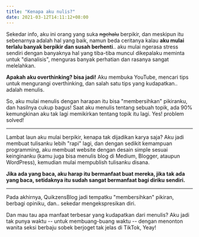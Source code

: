 ```yaml
---
title: "Kenapa aku nulis?"
date: 2021-03-12T14:11:12+08:00
---
```


Sekedar info, aku ini orang yang suka ~~ngehalu~~ berpikir, dan meskipun itu sebenarnya adalah hal yang baik, namun beda ceritanya kalau **aku mulai terlalu banyak berpikir dan susah berhenti**.. aku mulai ngerasa stress sendiri dengan banyaknya hal yang tiba-tiba muncul dikepalaku meminta untuk "dianalisis", menguras banyak perhatian dan rasanya sangat melelahkan.

**Apakah aku overthinking? bisa jadi!** Aku membuka YouTube, mencari tips untuk mengurangi overthinking, dan salah satu tips yang kudapatkan.. adalah menulis.

So, aku mulai menulis dengan harapan itu bisa "membersihkan" pikiranku, dan hasilnya cukup bagus! Saat aku menulis tentang sebuah topik, ada 90% kemungkinan aku tak lagi memikirkan tentang topik itu lagi. Yes! problem solved!

---

Lambat laun aku mulai berpikir, kenapa tak dijadikan karya saja? Aku jadi membuat tulisanku lebih "rapi" lagi, dan dengan sedikit kemampuan programming, aku membuat website dengan desain simple sesuai keinginanku (kamu juga bisa menulis blog di Medium, Blogger, ataupun WordPress), kemudian mulai mempublish tulisanku disana.

**Jika ada yang baca, aku harap itu bermanfaat buat mereka, jika tak ada yang baca, setidaknya itu sudah sangat bermanfaat bagi diriku sendiri.**

---

Pada akhirnya, QuikzensBlog jadi tempatku "membersihkan" pikiran, berbagi opiniku, dan.. sekedar mengekspresikan diri.

Dan mau tau apa manfaat terbesar yang kudapatkan dari menulis? Aku jadi tak punya waktu -- untuk membuang-buang waktu -- dengan menonton wanita seksi berbaju sobek berjoget tak jelas di TikTok, Yeay!